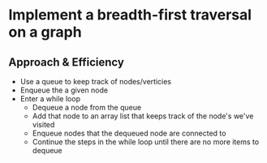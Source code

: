 # Implement a breadth-first traversal on a graph

## Approach & Efficiency
- Use a queue to keep track of nodes/verticies
- Enqueue the a given node
- Enter a while loop
  - Dequeue a node from the queue
  - Add that node to an array list that keeps track of the node's we've visited
  - Enqueue nodes that the dequeued node are connected to
  - Continue the steps in the while loop until there are no more items to dequeue  

